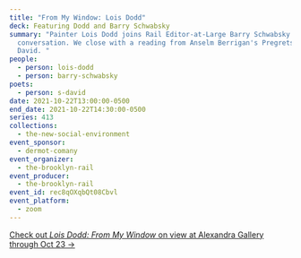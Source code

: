 ```yaml
---
title: "From My Window: Lois Dodd"
deck: Featuring Dodd and Barry Schwabsky
summary: "Painter Lois Dodd joins Rail Editor-at-Large Barry Schwabsky for a
  conversation. We close with a reading from Anselm Berrigan's Pregrets by S.
  David. "
people:
  - person: lois-dodd
  - person: barry-schwabsky
poets:
  - person: s-david
date: 2021-10-22T13:00:00-0500
end_date: 2021-10-22T14:30:00-0500
series: 413
collections:
  - the-new-social-environment
event_sponsor:
  - dermot-comany
event_organizer:
  - the-brooklyn-rail
event_producer:
  - the-brooklyn-rail
event_id: rec8qOXqbQt08Cbvl
event_platform:
  - zoom
---
```

[Check out *Lois Dodd: From My Window* on view at Alexandra Gallery through Oct 23 →](https://www.alexandregallery.com/current-exhibitions)